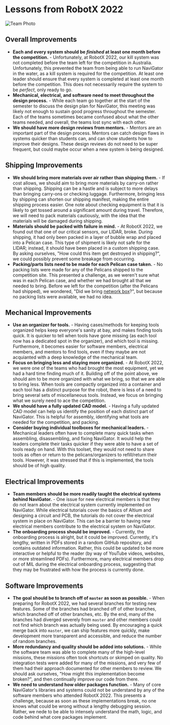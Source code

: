 # Lessons from RobotX 2022

![Team Photo](/navigator/robotx2022_team_photo.jpg)

## Overall Improvements

* **Each and every system should be _finished_ at least one month before the
  competition.** - Unfortunately, at RobotX 2022, our kill system was not
  completed before the team left for the competition in Australia.
  Unfortunately, this prevented the team from being able to run NaviGator in
  the water, as a kill system is required for the competition. At least one
  leader should ensure that every system is completed at least one month before
  the competition. This does not necessarily require the system to be
  _perfect_, only ready to go.
* **Mechanical, electrical, and software need to meet throughout the design
  process.** - While each team go together at the start of the semester to
  discuss the design plan for NaviGator, this meeting was likely not enough to
  sustain good progress throughout the semester. Each of the teams sometimes
  became confused about what the other teams needed, and overall, the teams
  lost sync with each other.
* **We should have more design reviews from mentors.** - Mentors are an important
  part of the design process. Mentors can catch design flaws in systems quicker
  than students can, and can show students how to improve their designs. These
  design reviews do not need to be super frequent, but could maybe occur when a
  new system is being designed.

## Shipping Improvements

* **We should bring more materials over air rather than shipping them.** - If
  cost allows, we should aim to bring more materials by carry-on rather than
  shipping. Shipping can be a hastle and is subject to more delays than
  bringing carry-ons or checking luggage. Furthermore, bringing less by
  shipping can shorten our shipping manifest, making the entire shipping
  process easier. One note about checking equipment is that it is likely to get
  tossed around a significant amount during travel. Therefore, we will need to
  pack materials cautiously, with the idea that the materials will be damaged
  during shipping.
* **Materials should be packed with failure in mind.** - At RobotX 2022, we
  found out that one of our critical sensors, our LIDAR, broke. During
  shipping, it had only been packed in a layer of bubble wrap and placed into a
  Pelican case. This type of shipment is likely not safe for the LIDAR;
  instead, it should have been placed in a custom shipping case. By asking
  ourselves, "How could this item get destroyed in shipping?", we could
  possibly prevent some breakage from occurring.
* **Packing/parts lists need to be made for each Pelican case taken.** - No
  packing lists were made for any of the Pelicans shipped to the competition
  site. This presented a challenge, as we weren't sure what was in each Pelican
  case, and whether we had brought all that we needed to bring. Before we left
  for the competition (after the Pelicans had shipped), we wondered, "Did we
  bring [network box](/infrastructure/network_box.rst)?", but because no
  packing lists were available, we had no idea.

## Mechanical Improvements

* **Use an organizer for tools.** - Having cases/methods for keeping tools
  organized helps keep everyone's sanity at bay, and makes finding tools quick.
  It is quicker to tell when tools have gone missing (as each tool now has a
  dedicated spot in the organizer), and which tool is missing. Furthermore, it
  becomes easier for software members, electrical members, and mentors to find
  tools, even if they maybe are not acquianted with a deep knowledge of the
  mechanical team.
* **Focus on bringing less and staying more organized.** - At RobotX 2022, we
  were one of the teams who had brought the most equipment, yet we had a hard
  time finding much of it. Building off of the point above, we should aim to be
  more organized with what we bring, so that we are able to bring less. When
  tools are compactly organized into a container and each tool has a distinct
  purpose for the robot, there is less of a need to bring several sets of
  miscellaneous tools. Instead, we focus on bringing what we surely need to ace
  the competition.
* **We should have a fully updated CAD model.** - Having a fully updated CAD
  model can help us identify the position of each distinct part of NaviGator.
  This is helpful for assembly, identifying what tools are needed for the
  competition, and packing.
* **Consider buying individual toolboxes for mechanical leaders.** - Mechanical
  leaders often have to complete many quick tasks when assembling,
  disassembling, and fixing NaviGator. It would help the leaders complete their
  tasks quicker if they were able to have a set of tools ready on hand. With
  this toolset, they would not need to share tools as often or return to the
  pelicans/organizers to refill/return their tools. However, it was stressed
  that if this is implemented, the tools should be of high quality.

## Electrical Improvements

* **Team members should be more readily taught the electrical systems behind
  NaviGator.** - One issue for new electrical members is that they do not learn
  about the electrical system currently implemented on NaviGator. While
  electrical tutorials cover the basics of Altium and designing a circuit and
  PCB, the tutorials do not cover the electrical system in place on NaviGator.
  This can be a barrier to having new electrical members contribute to the
  electrical system on NaviGator.
* **The onboarding process should be improved.** - Currently, the onboarding
  process is alright, but it could be improved. Currently, it's lengthy,
  written in PDFs stored in a random GitHub repository, and contains outdated
  information. Rather, this could be updated to be more interactive or helpful
  to the reader (by way of YouTube videos, websites, or more streamlined PDFs).
  Furthermore, many electrical members drop out of MIL during the electrical
  onboarding process, suggesting that they may be frustrated with how the
  process is currently done.

## Software Improvements

* **The goal should be to branch off of `master` as soon as possible.** - When
  preparing for RobotX 2022, we had several branches for testing new features.
  Some of the branches had branched off of other branches, which branched off
  of other branches, etc. By the end, many of the branches had diverged
  severely from `master` and other members could not find which branch was
  actually being used. By encouraging a quick merge back into `master`, we can
  ship features more quickly, make development more transparent and accessible,
  and reduce the number of random branches.
* **More redundancy and quality should be added into solutions.** - While the
  software team was able to complete many of the high-level missions, these
  missions often took shortcuts or skimped on quality. No integration tests
  were added for many of the missions, and very few of them had their approach
  documented for other members to review. We should ask ourselves, "How might
  this implementation become broken?", and then continually improve our code
  from there.
* **We need to understand how older packages function.** - Many of core
  NaviGator's libraries and systems could not be understand by any of the
  software members who attended RobotX 2022. This presents a challenge, because
  as soon as these implementations break, no one knows what could be wrong
  without a lengthy debugging session. Rather, we nede to be able to intensely
  understand the math, logic, and code behind what core packages implement.
